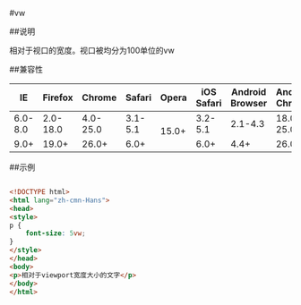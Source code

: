 #vw

##说明

相对于视口的宽度。视口被均分为100单位的vw



##兼容性


<table class="compatible">
<thead>
	<tr>
		<th>IE</th>
		<th>Firefox</th>
		<th>Chrome</th>
		<th>Safari</th>
		<th>Opera</th>
		<th>iOS Safari</th>
		<th>Android Browser</th>
		<th>Android Chrome</th>
	</tr>
</thead>
<tbody>
	<tr>
		<td class="unsupport">6.0-8.0</td>
		<td class="unsupport">2.0-18.0</td>
		<td class="unsupport">4.0-25.0</td>
		<td class="unsupport">3.1-5.1</td>
		<td class="support" rowspan="2">15.0+</td>
		<td class="unsupport">3.2-5.1</td>
		<td class="unsupport">2.1-4.3</td>
		<td class="unsupport">18.0-25.0</td>
	</tr>
	<tr>
		<td class="support">9.0+</td>
		<td class="support">19.0+</td>
		<td class="support">26.0+</td>
		<td class="support">6.0+</td>
		<td class="support">6.0+</td>
		<td class="support">4.4+</td>
		<td class="support">26.0+</td>
	</tr>
</tbody>
</table>




##示例

```html

<!DOCTYPE html>
<html lang="zh-cmn-Hans">
<head>
<style>
p {
	font-size: 5vw;
}
</style>
</head>
<body>
<p>相对于viewport宽度大小的文字</p>
</body>
</html>

```

